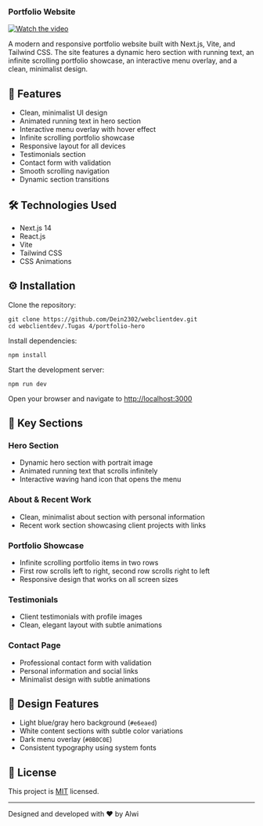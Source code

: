 ### Portfolio Website

[![Watch the video](https://img.youtube.com/vi/Fc_Hc1y2gcY/maxresdefault.jpg)](https://www.youtube.com/watch?v=Fc_Hc1y2gcY)

A modern and responsive portfolio website built with Next.js, Vite, and Tailwind CSS. The site features a dynamic hero section with running text, an infinite scrolling portfolio showcase, an interactive menu overlay, and a clean, minimalist design.

## 🚀 Features

- Clean, minimalist UI design
- Animated running text in hero section
- Interactive menu overlay with hover effect
- Infinite scrolling portfolio showcase
- Responsive layout for all devices
- Testimonials section
- Contact form with validation
- Smooth scrolling navigation
- Dynamic section transitions

## 🛠️ Technologies Used

- Next.js 14
- React.js
- Vite
- Tailwind CSS
- CSS Animations

## ⚙️ Installation

Clone the repository:
```
git clone https://github.com/Dein2302/webclientdev.git
cd webclientdev/.Tugas 4/portfolio-hero
```
Install dependencies:
```
npm install
```
Start the development server:
```
npm run dev
```
Open your browser and navigate to [http://localhost:3000](http://localhost:3000)

## 📱 Key Sections

### Hero Section

- Dynamic hero section with portrait image
- Animated running text that scrolls infinitely
- Interactive waving hand icon that opens the menu

### About & Recent Work

- Clean, minimalist about section with personal information
- Recent work section showcasing client projects with links

### Portfolio Showcase

- Infinite scrolling portfolio items in two rows
- First row scrolls left to right, second row scrolls right to left
- Responsive design that works on all screen sizes

### Testimonials

- Client testimonials with profile images
- Clean, elegant layout with subtle animations

### Contact Page

- Professional contact form with validation
- Personal information and social links
- Minimalist design with subtle animations

## 🎨 Design Features

- Light blue/gray hero background (`#e6eaed`)
- White content sections with subtle color variations
- Dark menu overlay (`#0B0C0E`)
- Consistent typography using system fonts

## 📝 License

This project is [MIT](LICENSE) licensed.

---

Designed and developed with ❤️ by Alwi

